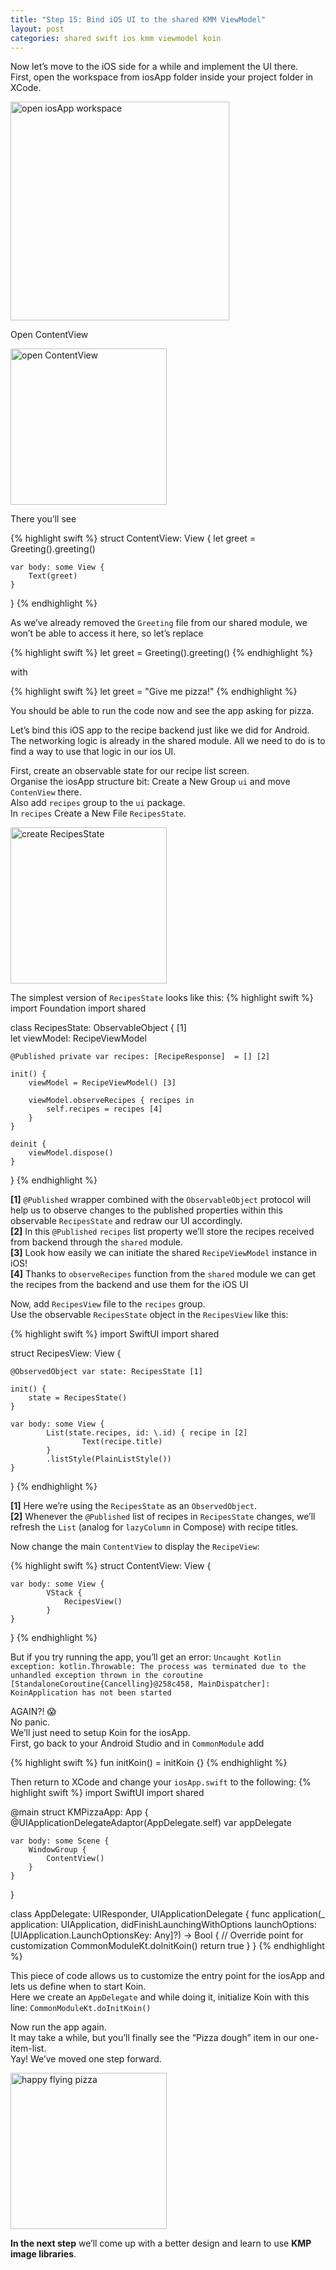 ```yaml
---
title: "Step 15: Bind iOS UI to the shared KMM ViewModel" 
layout: post
categories: shared swift ios kmm viewmodel koin
--- 
```


Now let’s move to the iOS side for a while and implement the UI there.<br>
First, open the workspace from iosApp folder inside your project folder in XCode.

<img src="{{site.baseurl}}/assets/images/step-15/1.png" alt="open iosApp workspace" width="350"/>

Open ContentView

<img src="{{site.baseurl}}/assets/images/step-15/2.png" alt="open ContentView" width="250"/>

There you’ll see

{% highlight swift %}
struct ContentView: View {
	let greet = Greeting().greeting()
 
	var body: some View {
		Text(greet)
	}
}
{% endhighlight %} 
 
As we’ve already removed the `Greeting` file from our shared module, we won’t be able to access it here, so let’s replace

{% highlight swift %} 
let greet = Greeting().greeting()
{% endhighlight %} 

with

{% highlight swift %}
let greet = "Give me pizza!"
{% endhighlight %} 

You should be able to run the code now and see the app asking for pizza.
 
Let’s bind this iOS app to the recipe backend just like we did for Android.<br>
The networking logic is already in the shared module. All we need to do is to find a way to use that logic in our ios UI.
 
First, create an observable state for our recipe list screen. <br>
Organise the iosApp structure bit: Create a New Group `ui` and move `ContenView` there.<br>
Also add `recipes` group to the `ui` package. <br>
In `recipes` Create a New File `RecipesState`.

<img src="{{site.baseurl}}/assets/images/step-15/3.png" alt="create RecipesState" width="250"/>
 
The simplest version of `RecipesState` looks like this:
{% highlight swift %} 
import Foundation
import shared
 
class RecipesState: ObservableObject { [1]     
    let viewModel: RecipeViewModel
    
    @Published private var recipes: [RecipeResponse]  = [] [2]
    
    init() { 
        viewModel = RecipeViewModel() [3]
         
        viewModel.observeRecipes { recipes in
            self.recipes = recipes [4]
        }
    }
    
    deinit {
        viewModel.dispose()
    }
}
{% endhighlight %} 
 
<b>[1]</b> `@Published` wrapper combined with the `ObservableObject` protocol will help us to observe changes to the published properties within this observable `RecipesState` and redraw our UI accordingly.<br>
<b>[2]</b> In this `@Published` `recipes` list property we’ll store the recipes received from backend through the `shared` module.<br>
<b>[3]</b> Look how easily we can initiate the shared `RecipeViewModel` instance in iOS!<br>
<b>[4]</b> Thanks to `observeRecipes` function from the `shared` module we can get the recipes from the backend and use them for the iOS UI<br>

Now, add `RecipesView` file to the `recipes` group.<br>
Use the observable `RecipesState` object in the `RecipesView` like this:

{% highlight swift %}
import SwiftUI
import shared
 
struct RecipesView: View {
     
    @ObservedObject var state: RecipesState [1]
    
    init() { 
        state = RecipesState()
    }
    
    var body: some View {
            List(state.recipes, id: \.id) { recipe in [2]
                    Text(recipe.title)
            }
            .listStyle(PlainListStyle())
    }
}
{% endhighlight %} 
 
<b>[1]</b> Here we’re using the `RecipesState` as an `ObservedObject`. <br>
<b>[2]</b> Whenever the `@Published` list of recipes in `RecipesState` changes, we’ll refresh the `List` (analog for `lazyColumn` in Compose) with recipe titles.
 
Now change the main `ContentView` to display the `RecipeView`:

{% highlight swift %} 
struct ContentView: View {
    
    var body: some View {
            VStack {
                RecipesView()
            }
    }
}
{% endhighlight %} 
 
But if you try running the app, you’ll get an error:
```Uncaught Kotlin exception: kotlin.Throwable: The process was terminated due to the unhandled exception thrown in the coroutine [StandaloneCoroutine{Cancelling}@258c458, MainDispatcher]: KoinApplication has not been started```

AGAIN?! 😱 <br>
No panic. <br>
We’ll just need to setup Koin for the iosApp.<br>
First, go back to your Android Studio and in `CommonModule` add 

{% highlight swift %} 
fun initKoin() = initKoin {}
{% endhighlight %} 

Then return to XCode and change your `iosApp.swift` to the following:
{% highlight swift %} 
import SwiftUI
import shared
 
@main
struct KMPizzaApp: App {
    @UIApplicationDelegateAdaptor(AppDelegate.self) var appDelegate
 
    var body: some Scene {
        WindowGroup {
            ContentView()
        }
    }
}
 
class AppDelegate: UIResponder, UIApplicationDelegate {
    func application(_ application: UIApplication, didFinishLaunchingWithOptions launchOptions: [UIApplication.LaunchOptionsKey: Any]?) -> Bool {
        // Override point for customization
        CommonModuleKt.doInitKoin()
        return true
    }
}
{% endhighlight %} 
 
 
This piece of code allows us to customize the entry point for the iosApp and lets us define when to start Koin.<br>
Here we create an `AppDelegate` and while doing it, initialize Koin with this line: `CommonModuleKt.doInitKoin()`

Now run the app again.<br>
It may take a while, but you’ll finally see the “Pizza dough” item in our one-item-list.<br>
Yay! We’ve moved one step forward. <br>

<img src="{{site.baseurl}}/assets/images/step-15/4.png" alt="happy flying pizza" width="250"/>

<b>In the next step</b> we’ll come up with a better design and learn to use <b>KMP image libraries</b>.